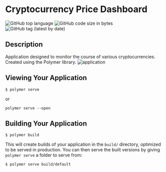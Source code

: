# Cryptocurrency Price Dashboard 
![GitHub top language](https://img.shields.io/github/languages/top/CreativeRusBear/Cryptocurrency-Pice-Dashboard-App) ![GitHub code size in bytes](https://img.shields.io/github/languages/code-size/CreativeRusBear/Cryptocurrency-Pice-Dashboard-App) ![GitHub tag (latest by date)](https://img.shields.io/github/v/tag/CreativeRusBear/Cryptocurrency-Pice-Dashboard-App)

## Description

Application designed to monitor the course of various cryptocurrencies. 
Created using the Polymer library.
![application](https://user-images.githubusercontent.com/37180024/63641632-3ceea400-c6ba-11e9-94a2-e0a76972ddb7.png)

## Viewing Your Application

```
$ polymer serve
```
or 
```
polymer serve --open
```

## Building Your Application

```
$ polymer build
```

This will create builds of your application in the `build/` directory, optimized to be served in production. You can then serve the built versions by giving `polymer serve` a folder to serve from:

```
$ polymer serve build/default
```
